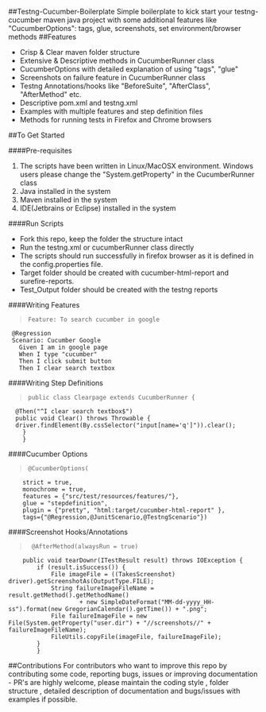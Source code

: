 ##Testng-Cucumber-Boilerplate
Simple boilerplate to kick start your testng-cucumber maven java project with some additional features like "CucumberOptions": tags, glue, screenshots, set environment/browser methods
##Features
* Crisp & Clear maven folder structure
* Extensive & Descriptive methods in CucumberRunner class
* CucumberOptions with detailed explanation of using "tags", "glue"
* Screenshots on failure feature in CucumberRunner class
* Testng Annotations/hooks like "BeforeSuite", "AfterClass", "AfterMethod" etc.
* Descriptive pom.xml and testng.xml
* Examples with multiple features and step definition files
* Methods for running tests in Firefox and Chrome browsers

##To Get Started

####Pre-requisites
1. The scripts have been written in Linux/MacOSX environment. Windows users please change the "System.getProperty" in the CucumberRunner class
2. Java installed in the system
3. Maven installed in the system
4. IDE(Jetbrains or Eclipse) installed in the system

####Run Scripts
* Fork this repo, keep the folder the structure intact
* Run the testng.xml or cucumberRunner class directly
* The scripts should run successfully in firefox browser as it is defined in the config.properties file.
* Target folder should be created with cucumber-html-report and surefire-reports.
* Test_Output folder should be created with the testng reports

####Writing Features
>     Feature: To search cucumber in google
     @Regression
     Scenario: Cucumber Google
       Given I am in google page
       When I type "cucumber"
       Then I click submit button
       Then I clear search textbox

####Writing Step Definitions
>     public class Clearpage extends CucumberRunner {
      @Then("^I clear search textbox$")
 	  public void Clear() throws Throwable {
      driver.findElement(By.cssSelector("input[name='q']")).clear();
 		}
 		}

####Cucumber Options
>     @CucumberOptions(
      	strict = true,
      	monochrome = true,
      	features = {"src/test/resources/features/"},
      	glue = "stepdefinition",
      	plugin = {"pretty", "html:target/cucumber-html-report" },
      	tags={"@Regression,@JunitScenario,@TestngScenario"})

####Screenshot Hooks/Annotations
>      @AfterMethod(alwaysRun = true)
     	public void tearDownr(ITestResult result) throws IOException {
     		if (result.isSuccess()) {
     			File imageFile = ((TakesScreenshot) driver).getScreenshotAs(OutputType.FILE);
     			String failureImageFileName = result.getMethod().getMethodName()
     					+ new SimpleDateFormat("MM-dd-yyyy_HH-ss").format(new GregorianCalendar().getTime()) + ".png";
     			File failureImageFile = new File(System.getProperty("user.dir") + "//screenshots//" + failureImageFileName);
     			FileUtils.copyFile(imageFile, failureImageFile);
     		}
     		}

##Contributions
For contributors who want to improve this repo by contributing some code, reporting bugs, issues or improving documentation - PR's are highly welcome, please maintain the coding style , folder structure , detailed description of documentation and bugs/issues with examples if possible.